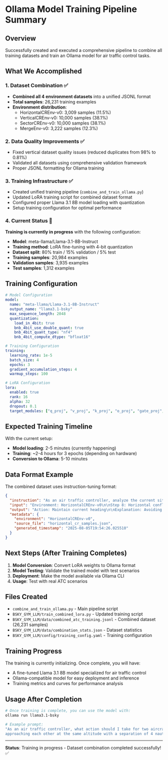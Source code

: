 # Ollama Model Training Pipeline Summary

## Overview
Successfully created and executed a comprehensive pipeline to combine all training datasets and train an Ollama model for air traffic control tasks.

## What We Accomplished

### 1. Dataset Combination ✅
- **Combined all 4 environment datasets** into a unified JSONL format
- **Total samples**: 26,231 training examples
- **Environment distribution**:
  - HorizontalCREnv-v0: 3,009 samples (11.5%)
  - VerticalCREnv-v0: 10,000 samples (38.1%)
  - SectorCREnv-v0: 10,000 samples (38.1%)
  - MergeEnv-v0: 3,222 samples (12.3%)

### 2. Data Quality Improvements ✅
- Fixed vertical dataset quality issues (reduced duplicates from 98% to 0.81%)
- Validated all datasets using comprehensive validation framework
- Proper JSONL formatting for Ollama training

### 3. Training Infrastructure ✅
- Created unified training pipeline (`combine_and_train_ollama.py`)
- Updated LoRA training script for combined dataset format
- Configured proper Llama 3.1 8B model loading with quantization
- Setup training configuration for optimal performance

### 4. Current Status 🔄
**Training is currently in progress** with the following configuration:
- **Model**: meta-llama/Llama-3.1-8B-Instruct
- **Training method**: LoRA fine-tuning with 4-bit quantization
- **Dataset split**: 80% train / 15% validation / 5% test
- **Training samples**: 20,984 examples
- **Validation samples**: 3,935 examples
- **Test samples**: 1,312 examples

## Training Configuration

```yaml
# Model Configuration
model:
  name: "meta-llama/Llama-3.1-8B-Instruct"
  output_name: "llama3.1-bsky"
  max_sequence_length: 2048
  quantization:
    load_in_4bit: true
    bnb_4bit_use_double_quant: true
    bnb_4bit_quant_type: "nf4"
    bnb_4bit_compute_dtype: "bfloat16"

# Training Configuration
training:
  learning_rate: 1e-5
  batch_size: 4
  epochs: 3
  gradient_accumulation_steps: 4
  warmup_steps: 100

# LoRA Configuration
lora:
  enabled: true
  rank: 16
  alpha: 32
  dropout: 0.1
  target_modules: ["q_proj", "v_proj", "k_proj", "o_proj", "gate_proj", "up_proj", "down_proj"]
```

## Expected Training Timeline

With the current setup:
- **Model loading**: 2-5 minutes (currently happening)
- **Training**: ~2-4 hours for 3 epochs (depending on hardware)
- **Conversion to Ollama**: 5-10 minutes

## Data Format Example

The combined dataset uses instruction-tuning format:

```json
{
  "instruction": "As an air traffic controller, analyze the current situation and provide the appropriate action with explanation.",
  "input": "Environment: HorizontalCREnv-v0\n\nStep 8: Horizontal conflict resolution with 0.6° drift, waypoint 0.8 NM away, 5 intruders present...",
  "output": "Action: Maintain current heading\n\nExplanation: Avoiding conflicts while maintaining efficient path. Prioritizing separation maintenance...",
  "metadata": {
    "environment": "HorizontalCREnv-v0",
    "source_file": "horizontal_cr_samples.json",
    "generated_timestamp": "2025-08-05T19:54:26.025510"
  }
}
```

## Next Steps (After Training Completes)

1. **Model Conversion**: Convert LoRA weights to Ollama format
2. **Model Testing**: Validate the trained model with test scenarios
3. **Deployment**: Make the model available via Ollama CLI
4. **Usage**: Test with real ATC scenarios

## Files Created

- `combine_and_train_ollama.py` - Main pipeline script
- `BSKY_GYM_LLM/train_combined_lora.py` - Updated training script
- `BSKY_GYM_LLM/data/combined_atc_training.jsonl` - Combined dataset (26,231 samples)
- `BSKY_GYM_LLM/data/combination_stats.json` - Dataset statistics
- `BSKY_GYM_LLM/config/training_config.yaml` - Training configuration

## Training Progress

The training is currently initializing. Once complete, you will have:
- A fine-tuned Llama 3.1 8B model specialized for air traffic control
- Ollama-compatible model for easy deployment and inference
- Training metrics and curves for performance analysis

## Usage After Completion

```bash
# Once training is complete, you can use the model with:
ollama run llama3.1-bsky

# Example prompt:
"As an air traffic controller, what action should I take for two aircraft 
approaching each other at the same altitude with a separation of 4 nautical miles?"
```

---

**Status**: Training in progress - Dataset combination completed successfully! ✅

